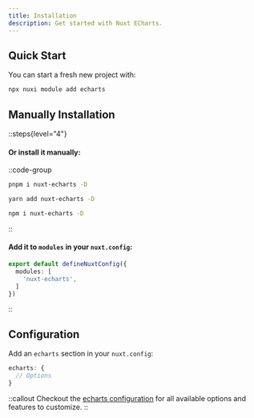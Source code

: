 ```yaml
---
title: Installation
description: Get started with Nuxt ECharts.
---
```


<!-- ::tip
---
target: _blank
to: /
---
Use this module to integrate Nuxt with ECharts in seconds.
:: -->

## Quick Start

You can start a fresh new project with:

```bash [Terminal]
npx nuxi module add echarts
```

## Manually Installation

::steps{level="4"}

#### Or install it manually:

::code-group
```bash [pnpm]
pnpm i nuxt-echarts -D
```
```bash [yarn]
yarn add nuxt-echarts -D
```
```bash [npm]
npm i nuxt-echarts -D
```
::

#### Add it to `modules` in your `nuxt.config`:

```ts [nuxt.config.ts]
export default defineNuxtConfig({
  modules: [
    'nuxt-echarts',
  ]
})
```

::

## Configuration

Add an `echarts` section in your `nuxt.config`:

```ts [nuxt.config.ts]
echarts: {
  // Options
}
```

::callout
Checkout the [echarts configuration](/getting-started/configuration) for all available options and features to customize.
::
